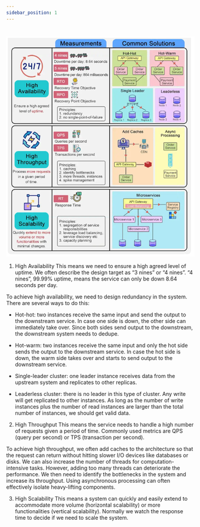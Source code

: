 ```yaml
---
sidebar_position: 1
---
```


#

![Diagram](./images/system-design-cheat-sheet.png)


1. High Availability
This means we need to ensure a high agreed level of uptime. We often describe the design target as “3 nines” or “4 nines”. “4 nines”, 99.99% uptime, means the service can only be down 8.64 seconds per day.

To achieve high availability, we need to design redundancy in the system. There are several ways to do this:

- Hot-hot: two instances receive the same input and send the output to the downstream service. In case one side is down, the other side can immediately take over. Since both sides send output to the downstream, the downstream system needs to dedupe.

- Hot-warm: two instances receive the same input and only the hot side sends the output to the downstream service. In case the hot side is down, the warm side takes over and starts to send output to the downstream service.

- Single-leader cluster: one leader instance receives data from the upstream system and replicates to other replicas.

- Leaderless cluster: there is no leader in this type of cluster. Any write will get replicated to other instances. As long as the number of write instances plus the number of read instances are larger than the total number of instances, we should get valid data.

2. High Throughput
This means the service needs to handle a high number of requests given a period of time. Commonly used metrics are QPS (query per second) or TPS (transaction per second).

To achieve high throughput, we often add caches to the architecture so that the request can return without hitting slower I/O devices like databases or disks. We can also increase the number of threads for computation-intensive tasks. However, adding too many threads can deteriorate the performance. We then need to identify the bottlenecks in the system and increase its throughput. Using asynchronous processing can often effectively isolate heavy-lifting components.

3. High Scalability
This means a system can quickly and easily extend to accommodate more volume (horizontal scalability) or more functionalities (vertical scalability). Normally we watch the response time to decide if we need to scale the system.